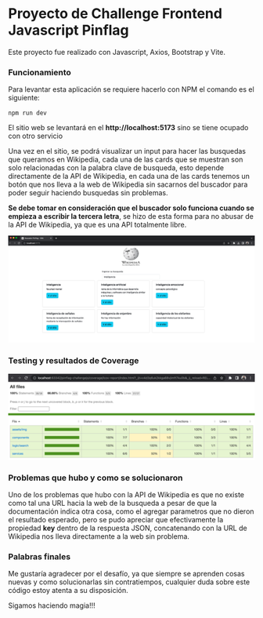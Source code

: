 # Proyecto de Challenge Frontend Javascript Pinflag

Este proyecto fue realizado con Javascript, Axios, Bootstrap y Vite.

### Funcionamiento
Para levantar esta aplicación se requiere hacerlo con NPM el comando es el siguiente:
```
npm run dev
```
El sitio web se levantará en el **http://localhost:5173** sino se tiene ocupado con otro servicio

Una vez en el sitio, se podrá visualizar un input para hacer las busquedas que queramos en Wikipedia,
cada una de las cards que se muestran son solo relacionadas con la palabra clave de busqueda, esto depende
directamente de la API de Wikipedia, en cada una de las cards tenemos un botón que nos lleva a la web de Wikipedia
sin sacarnos del buscador para poder seguir haciendo busquedas sin problemas.

**Se debe tomar en consideración que el buscador solo funciona cuando se empieza a escribir la tercera letra**,
se hizo de esta forma para no abusar de la API de Wikipedia, ya que es una API totalmente libre.

![Sitio web](./assets/busqueda.png)

### Testing y resultados de Coverage

![Coverage](./assets/coverage.png)

### Problemas que hubo y como se solucionaron

Uno de los problemas que hubo con la API de Wikipedia es que no existe como tal una URL hacia la web de la busqueda
a pesar de que la documentación indica otra cosa, como el agregar parametros que no dieron el resultado esperado, 
pero se pudo apreciar que efectivamente la propiedad **key** dentro de la respuesta JSON, concatenando con la URL de
Wikipedia nos lleva directamente a la web sin problema.

### Palabras finales

Me gustaría agradecer por el desafío, ya que siempre se aprenden cosas nuevas y como solucionarlas sin contratiempos, 
cualquier duda sobre este código estoy atenta a su disposición.

Sigamos haciendo magia!!!




